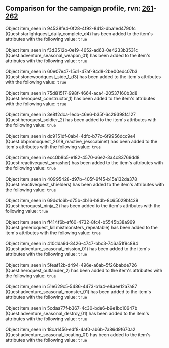 ## Comparison for the campaign profile, rvn: [261](https://github.com/PRO100KatYT/FortniteProfileRevisions/tree/main/profiles/campaign/261%20campaign.json)-[262](https://github.com/PRO100KatYT/FortniteProfileRevisions/tree/main/profiles/campaign/262%20campaign.json)

Object item_seen in 94538fe4-0f28-4f92-8413-dba1ed4790fc (Quest:starlightquest_daily_complete_d4) has been added to the item's attributes with the following value: `true`
<br><br>
Object item_seen in f3d3512b-0e19-4652-ad63-0e4233b3531c (Quest:adventure_seasonal_weapon_01) has been added to the item's attributes with the following value: `true`
<br><br>
Object item_seen in 60e07e47-15d1-47af-94d8-2be00edc07b3 (Quest:stonewoodquest_side_1_d3) has been added to the item's attributes with the following value: `true`
<br><br>
Object item_seen in 75d81517-998f-4664-aca4-20537160b3d8 (Quest:heroquest_constructor_1) has been added to the item's attributes with the following value: `true`
<br><br>
Object item_seen in 3e8f2dca-1ecb-46e6-b35f-6c29398f4127 (Quest:heroquest_soldier_2) has been added to the item's attributes with the following value: `true`
<br><br>
Object item_seen in dc9151df-0ab4-4dfc-b77c-6f9956dcc9e4 (Quest:bbpromoquest_2019_reactive_jesscabinet) has been added to the item's attributes with the following value: `true`
<br><br>
Object item_seen in ecc0b8b5-e182-4570-a6e2-3a4c83769dd8 (Quest:reactivequest_smasher) has been added to the item's attributes with the following value: `true`
<br><br>
Object item_seen in 40995428-d97b-405f-9f45-b15a132da378 (Quest:reactivequest_shielders) has been added to the item's attributes with the following value: `true`
<br><br>
Object item_seen in 69dc1c6b-d75b-4b16-b8db-8c65029bf439 (Quest:heroquest_ninja_2) has been added to the item's attributes with the following value: `true`
<br><br>
Object item_seen in ff414f6b-af60-4732-8fc4-b5545b38a969 (Quest:genericquest_killmistmonsters_repeatable) has been added to the item's attributes with the following value: `true`
<br><br>
Object item_seen in 410dda9d-3426-4747-bbc3-746a51f9c894 (Quest:adventure_seasonal_mission_01) has been added to the item's attributes with the following value: `true`
<br><br>
Object item_seen in 5feaf12b-d494-496e-a6ab-5f26babde726 (Quest:heroquest_outlander_2) has been added to the item's attributes with the following value: `true`
<br><br>
Object item_seen in 51e629c5-5486-4473-b1a4-e8aee12a7a87 (Quest:adventure_seasonal_monster_01) has been added to the item's attributes with the following value: `true`
<br><br>
Object item_seen in 5cdaa77f-b367-4c30-bde6-b9e1bc10647b (Quest:adventure_seasonal_destroy_01) has been added to the item's attributes with the following value: `true`
<br><br>
Object item_seen in 18ca1456-edf8-4af0-ab6b-7a86d9f670a2 (Quest:adventure_seasonal_locating_01) has been added to the item's attributes with the following value: `true`
<br><br>
